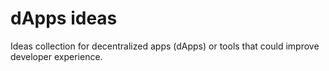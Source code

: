 # dApps ideas 

Ideas collection for decentralized apps (dApps) or tools that could improve developer experience. 
